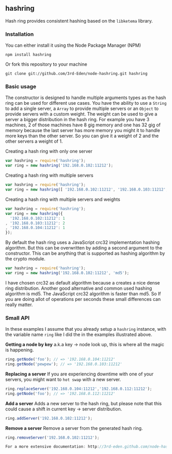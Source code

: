 ## hashring

Hash ring provides consistent hashing based on the `libketema` library.

### Installation

You can either install it using the Node Package Manager (NPM)

    npm install hashring

Or fork this repository to your machine

    git clone git://github.com/3rd-Eden/node-hashring.git hashring

### Basic usage

The constructor is designed to handle multiple arguments types as the hash ring can be used for different use cases. You have the ability to use a `String` to add a single server, a `Array` to provide multiple servers or an `Object` to provide servers with a custom weight. The weight can be used to give a server a bigger distribution in the hash ring. For example you have 3 machines, 2 of those machines have 8 gig memory and one has 32 gig of memory because the last server has more memory you might it to handle more keys than the other server. So you can give it a weight of 2 and the other servers a weight of 1.

Creating a hash ring with only one server

``` javascript
var hashring = require('hashring');
var ring = new hashring('192.168.0.102:11212');
```

Creating a hash ring with multiple servers

``` javascript
var hashring = require('hashring');
var ring = new hashring([ '192.168.0.102:11212', '192.168.0.103:11212', '192.168.0.104:11212']);
```

Creating a hash ring with multiple servers and weights

``` javascript
var hashring = require('hashring');
var ring = new hashring({
  '192.168.0.102:11212': 1
, '192.168.0.103:11212': 2
, '192.168.0.104:11212': 1
});
```

By default the hash ring uses a JavaScript crc32 implementation hashing algorithm. But this can be overwritten by adding a second argument to the constructor. This can be anything that is supported as hashing algorithm by the crypto module.

``` javascript
var hashring = require('hashring');
var ring = new hashring('192.168.0.102:11212', 'md5');
```

I have chosen crc32 as default algorithm because a creates a nice dense ring distribution. Another good alternative and common used hashing algorithm is md5. The JavaScript crc32 algorithm is faster than md5. So If you are doing allot of operations per seconds these small differences can really matter.

### Small API

In these examples I assume that you already setup a `hashring` instance, with the variable name `ring` like I did the in the examples illustrated above.

**Getting a node by key**
a.k.a key -> node look up, this is where all the magic is happening.

``` javascript
ring.getNode('foo'); // => '192.168.0.104:11212'
ring.getNode('pewpew'); // => '192.168.0.103:11212'
```

**Replacing a server**
If you are experiencing downtime with one of your servers, you might want to `hot swap` with a new server.

``` javascript
ring.replaceServer('192.168.0.104:11212','192.168.0.112:11212');
ring.getNode('foo'); // => '192.168.0.112:11212'
```

**Add a server**
Adds a new server to the hash ring, but please note that this could cause a shift in current key -> server distribution.

``` javascript
ring.addServer('192.168.0.102:11212');
```

**Remove a server**
Remove a server from the generated hash ring.

``` javascript
ring.removeServer('192.168.0.102:11212');

For a more extensive documentation: http://3rd-eden.github.com/node-hashring/